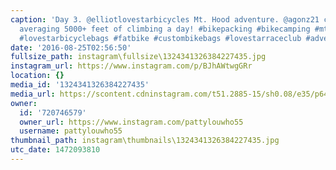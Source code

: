 ```yaml
---
caption: 'Day 3. @elliotlovestarbicycles Mt. Hood adventure. @agonz21 climbing away...
  averaging 5000+ feet of climbing a day! #bikepacking #bikecamping #mthood #cycling
  #lovestarbicyclebags #fatbike #custombikebags #lovestarraceclub #adventurebike #lovestarfactoryteam'
date: '2016-08-25T02:56:50'
fullsize_path: instagram\fullsize\1324341326384227435.jpg
instagram_url: https://www.instagram.com/p/BJhAWtwgGRr
location: {}
media_id: '1324341326384227435'
media_url: https://scontent.cdninstagram.com/t51.2885-15/sh0.08/e35/p640x640/14052359_1166222423416586_334620021_n.jpg?ig_cache_key=MTMyNDM0MTMyNjM4NDIyNzQzNQ%3D%3D.2
owner:
  id: '720746579'
  owner_url: https://www.instagram.com/pattylouwho55
  username: pattylouwho55
thumbnail_path: instagram\thumbnails\1324341326384227435.jpg
utc_date: 1472093810
---
```

